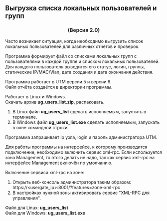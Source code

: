 <h2>Выгрузка списка локальных пользователей и групп</h2>
<h3 align="center">(Версия 2.0)</h3>
Часто возникает ситуация, когда необходимо выгрузить список локальных пользователей для различных отчётов и проверок.

Программа формирует файл со списками локальных групп с пользователями в каждой группе и списком локальных пользователей.
Для каждого пользователя выводится его статус, логин, группы, статические IP/MAC/Vlan, дата создания и дата окончания действия.

Программа работает в UTM версии 5 и версии 6.<br>
Файл отчёта создаётся в директории программы.

Работает в Linux и Windows.<br>
Скачать архив <b>ug_users_list.zip</b>, распаковать.
1. В Linux файл <b>ug_users_list</b> сделать исполняемым, запустить в терминале.
2. В Windows файл <b>ug_users_list.exe</b> сделать исполняемым, запускать в окне командной строки.

Программа запрашивает ip узла, login и пароль администратора UTM.

Для работы программы на интерфейсе, к которому производится подключение, необходимо включить сервис xml-rpc. Если используется зона
Management, то этого делать не надо, так как сервис xml-rpc на интерфейсе Management включён по умолчанию.

Включение сервиса xml-rpc на зоне:
1. Открыть веб-консоль администратора таким образом: https://<usergate_ip>:8001/?features=zone-xml-rpc
2. В настройках нужной зоны активировать сервис "XML-RPC для управления".

Файл для Linux: <b>ug_users_list</b><br>
Файл для Windows: <b>ug_users_list.exe</b>


